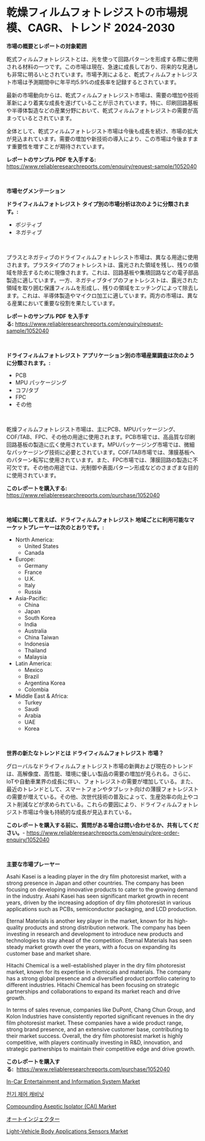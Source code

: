<p><h1>乾燥フィルムフォトレジストの市場規模、CAGR、トレンド 2024-2030</h1></p><p><strong>市場の概要とレポートの対象範囲</strong></p>
<p><p>乾式フィルムフォトレジストとは、光を使って回路パターンを形成する際に使用される材料の一つです。この市場は現在、急速に成長しており、将来的な見通しも非常に明るいとされています。市場予測によると、乾式フィルムフォトレジスト市場は予測期間中に年平均5.9%の成長率を記録するとされています。</p><p>最新の市場動向からは、乾式フィルムフォトレジスト市場は、需要の増加や技術革新により着実な成長を遂げていることが示されています。特に、印刷回路基板や半導体製造などの産業分野において、乾式フィルムフォトレジストの需要が高まっているとされています。</p><p>全体として、乾式フィルムフォトレジスト市場は今後も成長を続け、市場の拡大が見込まれています。需要の増加や新技術の導入により、この市場は今後ますます重要性を増すことが期待されています。</p></p>
<p><strong>レポートのサンプル PDF を入手する:</strong> <a href="https://www.reliableresearchreports.com/enquiry/request-sample/1052040">https://www.reliableresearchreports.com/enquiry/request-sample/1052040</a></p>
<p>&nbsp;</p>
<p><strong>市場セグメンテーション</strong></p>
<p><strong>ドライフィルムフォトレジスト タイプ別の市場分析は次のように分類されます。:</strong></p>
<p><ul><li>ポジティブ</li><li>ネガティブ</li></ul></p>
<p>&nbsp;</p>
<p><p>プラスとネガティブのドライフィルムフォトレシスト市場は、異なる用途に使用されます。プラスタイプのフォトレシストは、露光された領域を残し、残りの領域を除去するために現像されます。これは、回路基板や集積回路などの電子部品製造に適しています。一方、ネガティブタイプのフォトレシストは、露光された領域を取り囲む保護フィルムを形成し、残りの領域をエッチングによって除去します。これは、半導体製造やマイクロ加工に適しています。両方の市場は、異なる産業において重要な役割を果たしています。</p></p>
<p><strong>レポートのサンプル PDF を入手する:</strong>&nbsp;<a href="https://www.reliableresearchreports.com/enquiry/request-sample/1052040">https://www.reliableresearchreports.com/enquiry/request-sample/1052040</a></p>
<p>&nbsp;</p>
<p><strong> ドライフィルムフォトレジスト アプリケーション別の市場産業調査は次のように分類されます。:</strong></p>
<p><ul><li>PCB</li><li>MPU パッケージング</li><li>コフ/タブ</li><li>FPC</li><li>その他</li></ul></p>
<p>&nbsp;</p>
<p><p>乾燥フィルムフォトレジスト市場は、主にPCB、MPUパッケージング、COF/TAB、FPC、その他の用途に使用されます。PCB市場では、高品質な印刷回路基板の製造に広く使用されています。MPUパッケージング市場では、微細なパッケージング技術に必要とされています。COF/TAB市場では、薄膜基板へのパターン転写に使用されています。また、FPC市場では、薄膜回路の製造に不可欠です。その他の用途では、光制御や表面パターン形成などのさまざまな目的に使用されています。</p></p>
<p><strong>このレポートを購入する:</strong>&nbsp; <a href="https://www.reliableresearchreports.com/purchase/1052040">https://www.reliableresearchreports.com/purchase/1052040</a></p>
<p>&nbsp;</p>
<p><strong>地域に関して言えば、ドライフィルムフォトレジスト 地域ごとに利用可能なマーケットプレーヤーは次のとおりです。:</strong></p>
<p><ul>
    <li>
        North America:
        <ul>
            <li>United States</li>
            <li>Canada</li>
        </ul>
    </li>
    <li>
        Europe:
        <ul>
            <li>Germany</li>
            <li>France</li>
            <li>U.K.</li>
            <li>Italy</li>
            <li>Russia</li>
        </ul>
    </li>
    <li>
        Asia-Pacific:
        <ul>
            <li>China</li>
            <li>Japan</li>
            <li>South Korea</li>
            <li>India</li>
            <li>Australia</li>
            <li>China Taiwan</li>
            <li>Indonesia</li>
            <li>Thailand</li>
            <li>Malaysia</li>
        </ul>
    </li>
    <li>
        Latin America:
        <ul>
            <li>Mexico</li>
            <li>Brazil</li>
            <li>Argentina Korea</li>
            <li>Colombia</li>
        </ul>
    </li>
    <li>
        Middle East & Africa:
        <ul>
            <li>Turkey</li>
            <li>Saudi</li>
            <li>Arabia</li>
            <li>UAE</li>
            <li>Korea</li>
        </ul>
    </li>
    </ul></p>
<p>&nbsp;</p>
<p><strong>世界の新たなトレンドとは ドライフィルムフォトレジスト 市場？</strong></p>
<p><p>グローバルなドライフィルムフォトレジスト市場の新興および現在のトレンドは、高解像度、高性能、環境に優しい製品の需要の増加が見られる。さらに、IoTや自動車業界の成長に伴い、フォトレジストの需要が増加している。また、最近のトレンドとして、スマートフォンやタブレット向けの薄膜フォトレジストの需要が増えている。その他、次世代技術の普及によって、生産効率の向上やコスト削減などが求められている。これらの要因により、ドライフィルムフォトレジスト市場は今後も持続的な成長が見込まれている。</p></p>
<p><strong>このレポートを購入する前に、質問がある場合は問い合わせるか、共有してください。</strong>- <a href="https://www.reliableresearchreports.com/enquiry/pre-order-enquiry/1052040">https://www.reliableresearchreports.com/enquiry/pre-order-enquiry/1052040</a></p>
<p>&nbsp;</p>
<p><strong>主要な市場プレーヤー</strong></p>
<p><p>Asahi Kasei is a leading player in the dry film photoresist market, with a strong presence in Japan and other countries. The company has been focusing on developing innovative products to cater to the growing demand in the industry. Asahi Kasei has seen significant market growth in recent years, driven by the increasing adoption of dry film photoresist in various applications such as PCBs, semiconductor packaging, and LCD production.</p><p>Eternal Materials is another key player in the market, known for its high-quality products and strong distribution network. The company has been investing in research and development to introduce new products and technologies to stay ahead of the competition. Eternal Materials has seen steady market growth over the years, with a focus on expanding its customer base and market share.</p><p>Hitachi Chemical is a well-established player in the dry film photoresist market, known for its expertise in chemicals and materials. The company has a strong global presence and a diversified product portfolio catering to different industries. Hitachi Chemical has been focusing on strategic partnerships and collaborations to expand its market reach and drive growth.</p><p>In terms of sales revenue, companies like DuPont, Chang Chun Group, and Kolon Industries have consistently reported significant revenues in the dry film photoresist market. These companies have a wide product range, strong brand presence, and an extensive customer base, contributing to their market success. Overall, the dry film photoresist market is highly competitive, with players continually investing in R&D, innovation, and strategic partnerships to maintain their competitive edge and drive growth.</p></p>
<p><strong>このレポートを購入する:</strong>&nbsp;&nbsp;<a href="https://www.reliableresearchreports.com/purchase/1052040">https://www.reliableresearchreports.com/purchase/1052040</a></p>
<p><p><a href="https://view.publitas.com/reportprime-1/in-car-entertainment-and-information-system-market-research-report-reveals-the-latest-trends-and-opportunities-of-this-market-for-period-from-2023-2030/">In-Car Entertainment and Information System Market</a></p><p><a href="https://medium.com/@m.arbadji/%EC%A0%84%EA%B8%B0-%EC%A0%9C%EC%96%B4-%EC%BC%80%EB%B9%84%EB%8B%9B-%EC%8B%9C%EC%9E%A5-%EA%B7%9C%EB%AA%A8-%EB%B0%8F-%EC%8B%9C%EC%9E%A5-%EB%8F%99%ED%96%A5-%EC%99%84%EC%A0%84%ED%95%9C-%EC%82%B0%EC%97%85-%EA%B0%9C%EC%9A%94-2024%EB%85%84%EB%B6%80%ED%84%B0-2031%EB%85%84-5f8d0c3c18b7">전기 제어 캐비닛</a></p><p><a href="https://skillful-vermicelli-b89.notion.site/Compounding-Aseptic-Isolator-CAI-Market-Share-Market-New-Trends-Analysis-Report-By-Type-By-Appl-a7260975bbcb4760b3e4593cf50e699a">Compounding Aseptic Isolator (CAI) Market</a></p><p><a href="https://medium.com/@jaynedurgan2023/%E8%87%AA%E5%8B%95%E6%B3%A8%E5%B0%84%E5%99%A8%E5%B8%82%E5%A0%B4%E8%A6%8F%E6%A8%A1%E3%81%A8%E5%B8%82%E5%A0%B4%E5%8B%95%E5%90%91-%E5%AE%8C%E5%85%A8%E3%81%AA%E6%A5%AD%E7%95%8C%E6%A6%82%E8%A6%81-2024%E5%B9%B4%E3%81%8B%E3%82%892031%E5%B9%B4-98ef01c081ab">オートインジェクター</a></p><p><a href="https://github.com/Sinjinluong3e0awx2m195k76/Market-Research-Report-List-1/blob/main/light-vehicle-body-applications-sensors-market.md">Light-Vehicle Body Applications Sensors Market</a></p></p>